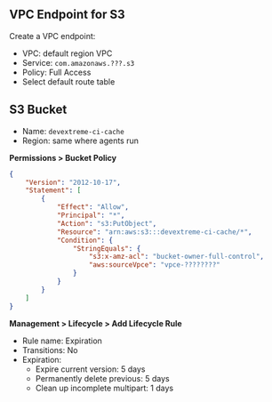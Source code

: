 ﻿## VPC Endpoint for S3

Create a VPC endpoint:

- VPC: default region VPC
- Service: `com.amazonaws.???.s3`
- Policy: Full Access
- Select default route table

## S3 Bucket

- Name: `devextreme-ci-cache`
- Region: same where agents run

**Permissions > Bucket Policy**

```json
{
    "Version": "2012-10-17",
    "Statement": [
        {
            "Effect": "Allow",
            "Principal": "*",
            "Action": "s3:PutObject",
            "Resource": "arn:aws:s3:::devextreme-ci-cache/*",
            "Condition": {
                "StringEquals": {
                    "s3:x-amz-acl": "bucket-owner-full-control",
                    "aws:sourceVpce": "vpce-????????"
                }
            }
        }
    ]
}
```

**Management > Lifecycle > Add Lifecycle Rule**

- Rule name: Expiration
- Transitions: No
- Expiration:
    - Expire current version: 5 days
    - Permanently delete previous: 5 days
    - Clean up incomplete multipart: 1 days
